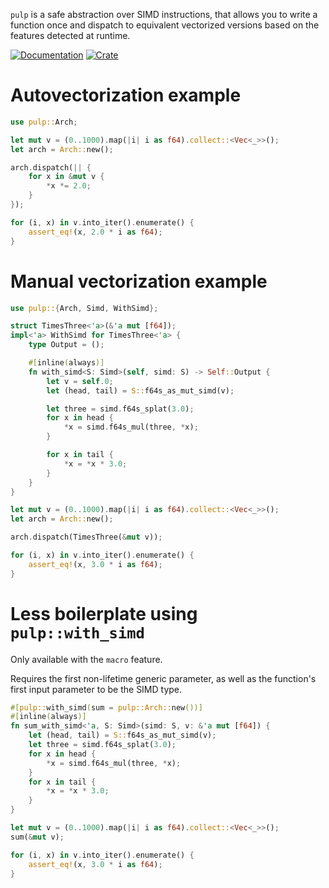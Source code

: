 `pulp` is a safe abstraction over SIMD instructions, that allows you to write a function once
and dispatch to equivalent vectorized versions based on the features detected at runtime.

[![Documentation](https://docs.rs/pulp/badge.svg)](https://docs.rs/pulp)
[![Crate](https://img.shields.io/crates/v/pulp.svg)](https://crates.io/crates/pulp)

# Autovectorization example

```rust
use pulp::Arch;

let mut v = (0..1000).map(|i| i as f64).collect::<Vec<_>>();
let arch = Arch::new();

arch.dispatch(|| {
    for x in &mut v {
        *x *= 2.0;
    }
});

for (i, x) in v.into_iter().enumerate() {
    assert_eq!(x, 2.0 * i as f64);
}
```

# Manual vectorization example

```rust
use pulp::{Arch, Simd, WithSimd};

struct TimesThree<'a>(&'a mut [f64]);
impl<'a> WithSimd for TimesThree<'a> {
    type Output = ();

    #[inline(always)]
    fn with_simd<S: Simd>(self, simd: S) -> Self::Output {
        let v = self.0;
        let (head, tail) = S::f64s_as_mut_simd(v);

        let three = simd.f64s_splat(3.0);
        for x in head {
            *x = simd.f64s_mul(three, *x);
        }

        for x in tail {
            *x = *x * 3.0;
        }
    }
}

let mut v = (0..1000).map(|i| i as f64).collect::<Vec<_>>();
let arch = Arch::new();

arch.dispatch(TimesThree(&mut v));

for (i, x) in v.into_iter().enumerate() {
    assert_eq!(x, 3.0 * i as f64);
}
```

# Less boilerplate using `pulp::with_simd`

Only available with the `macro` feature.

Requires the first non-lifetime generic parameter, as well as the function's
first input parameter to be the SIMD type.

```rust
#[pulp::with_simd(sum = pulp::Arch::new())]
#[inline(always)]
fn sum_with_simd<'a, S: Simd>(simd: S, v: &'a mut [f64]) {
    let (head, tail) = S::f64s_as_mut_simd(v);
    let three = simd.f64s_splat(3.0);
    for x in head {
        *x = simd.f64s_mul(three, *x);
    }
    for x in tail {
        *x = *x * 3.0;
    }
}

let mut v = (0..1000).map(|i| i as f64).collect::<Vec<_>>();
sum(&mut v);

for (i, x) in v.into_iter().enumerate() {
    assert_eq!(x, 3.0 * i as f64);
}
```
